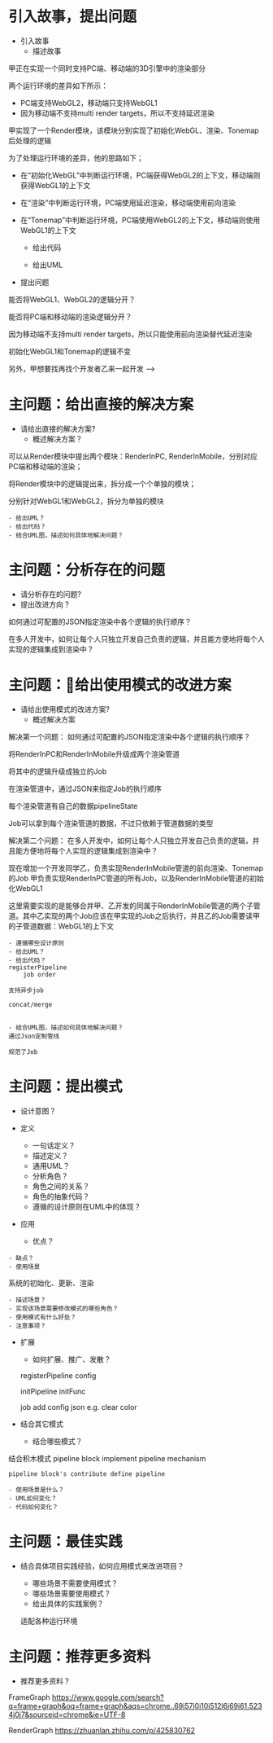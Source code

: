 # 引入故事，提出问题

- 引入故事
    - 描述故事

甲正在实现一个同时支持PC端、移动端的3D引擎中的渲染部分

<!-- 他实现了初始化WebGL1的逻辑

因为使用延迟渲染来支持多光源，所以分别实现了生成GBuffer、着色的逻辑

他还实现了Tonemap的后处理逻辑  -->


两个运行环境的差异如下所示：

- PC端支持WebGL2，移动端只支持WebGL1
- 因为移动端不支持multi render targets，所以不支持延迟渲染

甲实现了一个Render模块，该模块分别实现了初始化WebGL、渲染、Tonemap后处理的逻辑

为了处理运行环境的差异，他的思路如下；

- 在“初始化WebGL”中判断运行环境，PC端获得WebGL2的上下文，移动端则获得WebGL1的上下文
- 在“渲染”中判断运行环境，PC端使用延迟渲染，移动端使用前向渲染
- 在“Tonemap”中判断运行环境，PC端使用WebGL2的上下文，移动端则使用WebGL1的上下文


    - 给出代码

    - 给出UML

- 提出问题

能否将WebGL1、WebGL2的逻辑分开？

能否将PC端和移动端的渲染逻辑分开？




<!-- 
<!-- 因为移动端只支持WebGL1，所以需要重新实现初始化WebGL1的逻辑 -->

因为移动端不支持multi render targets，所以只能使用前向渲染替代延迟渲染

<!-- 原来的Tonemap使用了WebGL2的上下文，需要改为使用WebGL1的上下文 -->

初始化WebGL1和Tonemap的逻辑不变


另外，甲想要找再找个开发者乙来一起开发 -->


# 主问题：给出直接的解决方案

- 请给出直接的解决方案?
    - 概述解决方案？

可以从Render模块中提出两个模块：RenderInPC, RenderInMobile，分别对应PC端和移动端的渲染；

将Render模块中的逻辑提出来，拆分成一个个单独的模块；

分别针对WebGL1和WebGL2，拆分为单独的模块


    - 给出UML？
    - 给出代码？
    - 结合UML图，描述如何具体地解决问题？




# 主问题：分析存在的问题

- 请分析存在的问题?
- 提出改进方向？


<!-- 可配置 -->
<!-- 定制管线，适配各种运行环境 -->
<!-- 通过JSON定制管线，适配各种运行环境 -->
<!-- 如何通过可配置的JSON指定渲染管线中的Job的执行顺序？ -->
如何通过可配置的JSON指定渲染中各个逻辑的执行顺序？




<!-- 多人开发，组合管线
    统一数据、抽象 -->
在多人开发中，如何让每个人只独立开发自己负责的逻辑，并且能方便地将每个人实现的逻辑集成到渲染中？



<!-- # 主问题：给出可能的改进方案

- 请给出可能的改进方案?
    - 概述解决方案？
    - 给出UML ？
    - 给出代码？
    - 结合UML图，描述如何具体地解决问题？




# 主问题：分析存在的问题

- 请分析存在的问题?
- 提出改进方向？ -->





# 主问题：给出使用模式的改进方案


- 请给出使用模式的改进方案?
    - 概述解决方案
    <!-- Tree

    传递state -->


解决第一个问题： 如何通过可配置的JSON指定渲染中各个逻辑的执行顺序？

<!-- 如何通过可配置的JSON指定渲染中各个逻辑的执行顺序？ -->
将RenderInPC和RenderInMobile升级成两个渲染管道

将其中的逻辑升级成独立的Job

在渲染管道中，通过JSON来指定Job的执行顺序

每个渲染管道有自己的数据pipelineState

Job可以拿到每个渲染管道的数据，不过只依赖于管道数据的类型



解决第二个问题： 在多人开发中，如何让每个人只独立开发自己负责的逻辑，并且能方便地将每个人实现的逻辑集成到渲染中？

现在增加一个开发同学乙，负责实现RenderInMobile管道的前向渲染、Tonemap的Job
甲负责实现RenderInPC管道的所有Job，以及RenderInMobile管道的初始化WebGL1

这里需要实现的是能够合并甲、乙开发的同属于RenderInMobile管道的两个子管道。其中乙实现的两个Job应该在甲实现的Job之后执行，并且乙的Job需要读甲的子管道数据：WebGL1的上下文


    - 遵循哪些设计原则
    - 给出UML？
    - 给出代码？
    registerPipeline
        job order

    支持异步job

    concat/merge


    - 结合UML图，描述如何具体地解决问题？
    通过Json定制管线

    规范了Job



# 主问题：提出模式


- 设计意图？
- 定义
    - 一句话定义？
    - 描述定义？
    - 通用UML？
    - 分析角色？
    - 角色之间的关系？
    - 角色的抽象代码？
    - 遵循的设计原则在UML中的体现？


- 应用
    - 优点？

<!-- 规范

由Client任意定制管线 -->
    - 缺点？
    - 使用场景
系统的初始化、更新、渲染

    - 描述场景？
    - 实现该场景需要修改模式的哪些角色？
    - 使用模式有什么好处？
    - 注意事项？

- 扩展
    - 如何扩展、推广、发散？


    registerPipeline
        config

    initPipeline
        initFunc

    job add config json
        e.g. clear color
    


    <!-- 配置数据
        pipeline json+job json -->


- 结合其它模式
    - 结合哪些模式？

<!-- 结合反应模式
    异步job -->



结合积木模式
    pipeline block implement pipeline mechanism

    pipeline block's contribute define pipeline

    - 使用场景是什么？
    - UML如何变化？
    - 代码如何变化？


# 主问题：最佳实践

- 结合具体项目实践经验，如何应用模式来改进项目？
    - 哪些场景不需要使用模式？
    - 哪些场景需要使用模式？
    - 给出具体的实践案例？

    适配各种运行环境


# 主问题：推荐更多资料

- 推荐更多资料？

FrameGraph
https://www.google.com/search?q=frame+graph&oq=frame+graph&aqs=chrome..69i57j0i10i512l6j69i61.5234j0j7&sourceid=chrome&ie=UTF-8


RenderGraph
https://zhuanlan.zhihu.com/p/425830762